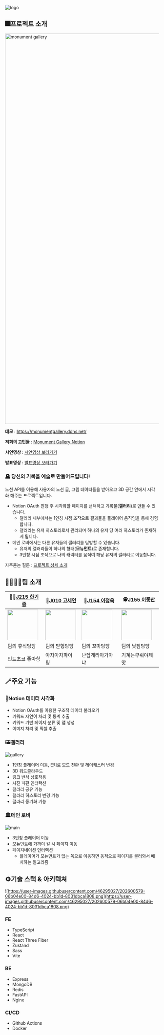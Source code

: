 ![logo](https://user-images.githubusercontent.com/68687144/207802799-8133d3e2-8d97-4521-b434-183302a218d0.png)

## 🎆프로젝트 소개

<img width="1280" alt="monument gallery" src="https://user-images.githubusercontent.com/32293736/205430959-b6713512-819c-4075-a103-c720b7629285.png">

<br />

**데모** : https://monumentgallery.ddns.net/

**저희의 고민들** : [Monument Gallery Notion](https://boostcamp7-monolith.notion.site/Monument-Gallery-7d1239b321684fed94d4669bcee673f0)

**시연영상** : [시연영상 보러가기](https://www.youtube.com/watch?v=0VZyVAeBpco)

**발표영상** : [발표영상 보러가기](https://www.youtube.com/watch?v=w01j1Fw2EUY)

### 🪦 **당신의 기록을 예술로 만들어드립니다!**

노션 API를 이용해 사용자의 노션 글, 그림 데이터들을 받아오고 3D 공간 안에서 시각화 해주는 프로젝트입니다.

- Notion OAuth 진행 후 시각화할 페이지를 선택하고 기록물(**갤러리**)로 만들 수 있습니다.
  - 갤러리 내부에서는 1인칭 시점 조작으로 결과물을 플레이어 움직임을 통해 경험합니다.
  - 갤러리는 유저 히스토리로서 관리되며 하나의 유저 당 여러 히스토리가 존재하게 됩니다.
- 메인 로비에서는 다른 유저들의 갤러리를 탐방할 수 있습니다.
  - 유저의 갤러리들이 하나의 형태(**모뉴먼트**)로 존재합니다.
  - 3인칭 시점 조작으로 나의 캐릭터를 움직여 해당 유저의 갤러리로 이동합니다.

자주묻는 질문 : [프로젝트 상세 소개](https://www.notion.so/boostcamp7-monolith/aec3c6f5e42f4d088026037d439cc6f6)

## 👨‍👨‍👦‍👦팀 소개

| 🧑‍🚀[J215 한기종](https://github.com/lybell-art)           | 🥷[J010 고세연](https://github.com/koseyeon)           | 🙉[J154 이정욱](https://github.com/junguk98)               | 🕵️[J155 이종찬](https://github.com/Lipeya)               |
| -------------------------------------------------------- | ------------------------------------------------------ | --------------------------------------------------------- | -------------------------------------------------------- |
| <img src="https://github.com/lybell-art.png" width=100/> | <img src="https://github.com/koseyeon.png" width=100/> | <img src="https://github.com/junguk98.png" width="100px"/> | <img src="https://github.com/Lipeya.png" width="100px"/> |
| 팀의 휴식담당                                            | 팀의 맏형담당                                          | 팀의 꼬마담당                                             | 팀의 낮잠담당                                            |
| 민트초코 좋아함                                          | 아자아자파이팅                                         | 난집게리아가아냐                                          | 기계는부숴야제맛                                         |

## 🪄주요 기능

### 🎨Notion 데이터 시각화

- Notion OAuth를 이용한 구조적 데이터 불러오기
- 키워드 자연어 처리 및 통계 추출
- 키워드 기반 페이지 분류 및 맵 생성
- 이미지 처리 및 픽셀 추출

### 🖼️갤러리

![gallery](https://user-images.githubusercontent.com/68687144/207827402-6cac009f-d0bd-42be-bfe3-71b6d799e7a8.png)

- 1인칭 플레이어 이동, E키로 모드 전환 및 레이캐스터 변경
- 3D 워드클라우드
- 링크 반석 상호작용
- 사진 파편 인터랙션
- 갤러리 공유 기능
- 갤러리 히스토리 변경 기능
- 갤러리 동기화 기능

### 🏛️메인 로비

![main](https://s3.us-west-2.amazonaws.com/secure.notion-static.com/98790b62-2292-4edc-9941-0633e037e1af/Untitled.png?X-Amz-Algorithm=AWS4-HMAC-SHA256&X-Amz-Content-Sha256=UNSIGNED-PAYLOAD&X-Amz-Credential=AKIAT73L2G45EIPT3X45%2F20221215%2Fus-west-2%2Fs3%2Faws4_request&X-Amz-Date=20221215T094008Z&X-Amz-Expires=86400&X-Amz-Signature=df2ccb49a48a951ef909aed785471d70786dd07ce9a66d19addf14609cc8cbfb&X-Amz-SignedHeaders=host&response-content-disposition=filename%3D%22Untitled.png%22&x-id=GetObject)

- 3인칭 플레이어 이동
- 모뉴먼트에 가까이 갈 시 페이지 이동
- 페이지네이션 인터랙션
  - 플레이어가 모뉴먼트가 없는 쪽으로 이동하면 동적으로 페이지를 불러와서 배치하는 알고리즘

## ⚙️기술 스택 & 아키텍쳐

![https://user-images.githubusercontent.com/46295027/202600579-06b04e00-84d6-4024-bb1d-8031dbca1808.png](https://user-images.githubusercontent.com/46295027/202600579-06b04e00-84d6-4024-bb1d-8031dbca1808.png)

### FE

- TypeScript
- React
- React Three Fiber
- Zustand
- Sass
- Vite

### BE

- Express
- MongoDB
- Redis
- FastAPI
- Nginx

### CI/CD

- Github Actions
- Docker
